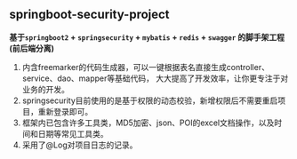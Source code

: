 ﻿## springboot-security-project
**基于`springboot2` + `springsecurity` + `mybatis` + `redis` + `swagger` 的脚手架工程(前后端分离)**
1. 内含freemarker的代码生成器，可以一键根据表名直接生成controller、service、dao、mapper等基础代码，
大大提高了开发效率，让你更专注于对业务的开发。
2. springsecurity目前使用的是基于权限的动态校验，新增权限后不需要重启项目，重新登录即可。
3. 框架内已包含许多工具类，MD5加密、json、POI的excel文档操作，以及时间和日期等常见工具类。
4. 采用了@Log对项目日志的记录。
